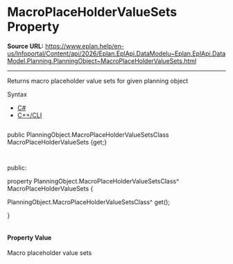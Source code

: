# MacroPlaceHolderValueSets Property

**Source URL:** https://www.eplan.help/en-us/Infoportal/Content/api/2026/Eplan.EplApi.DataModelu~Eplan.EplApi.DataModel.Planning.PlanningObject~MacroPlaceHolderValueSets.html

---

Returns macro placeholder value sets for given planning object

Syntax

- [C#](#i-syntax-CS)
- [C++/CLI](#i-syntax-CPP2005)

```
```
public PlanningObject.MacroPlaceHolderValueSetsClass MacroPlaceHolderValueSets {get;}
```
```

```
```
public:

property PlanningObject.MacroPlaceHolderValueSetsClass^ MacroPlaceHolderValueSets {

   PlanningObject.MacroPlaceHolderValueSetsClass^ get();

}
```
```

#### Property Value

Macro placeholder value sets
